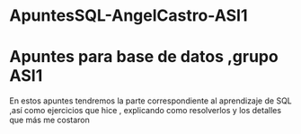 # ApuntesSQL-AngelCastro-ASI1
# Apuntes para base de datos ,grupo ASI1
En estos apuntes tendremos la parte correspondiente al aprendizaje de SQL ,así como ejercicios que hice , explicando como resolverlos y los detalles que más me costaron
